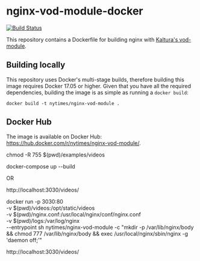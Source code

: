 nginx-vod-module-docker
=======================

[![Build Status](https://cloud.drone.io/api/badges/nytimes/nginx-vod-module-docker/status.svg)](https://cloud.drone.io/nytimes/nginx-vod-module-docker)

This repository contains a Dockerfile for building nginx with [Kaltura's
vod-module](https://github.com/kaltura/nginx-vod-module).

Building locally
----------------

This repository uses Docker's multi-stage builds, therefore building this image
requires Docker 17.05 or higher. Given that you have all the required
dependencies, building the image is as simple as running a ``docker build``:

```
docker build -t nytimes/nginx-vod-module .
```

Docker Hub
----------

The image is available on Docker Hub: https://hub.docker.com/r/nytimes/nginx-vod-module/.



chmod -R 755 $(pwd)/examples/videos

docker-compose up --build

OR

http://localhost:3030/videos/

docker run -p 3030:80 \
    -v $(pwd)/videos:/opt/static/videos \
    -v $(pwd)/nginx.conf:/usr/local/nginx/conf/nginx.conf \
    -v $(pwd)/logs:/var/log/nginx \
    --entrypoint sh nytimes/nginx-vod-module -c "mkdir -p /var/lib/nginx/body && chmod 777 /var/lib/nginx/body && exec /usr/local/nginx/sbin/nginx -g 'daemon off;'"


http://localhost:3030/videos/
